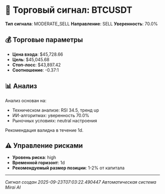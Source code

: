 
# 🎯 Торговый сигнал: BTCUSDT

**Тип сигнала**: MODERATE_SELL
**Направление**: SELL
**Уверенность**: 70.0%

## 💰 Торговые параметры
- **Цена входа**: $45,728.66
- **Цель**: $45,045.68
- **Стоп-лосс**: $43,897.42
- **Соотношение**: -0.37:1

## 📊 Анализ

Анализ основан на:
- Техническом анализе: RSI 34.5, тренд up
- ИИ-алгоритмах: уверенность 70.0%
- Рыночных условиях: neutral настроения

Рекомендация валидна в течение 1d.
        

## ⚠️ Управление рисками
- **Уровень риска**: high
- **Временной горизонт**: 1d
- **Рекомендуемый размер позиции**: 1-2% от капитала

---
*Сигнал создан 2025-09-23T07:03:22.490447*
*Автоматическая система Mirai AI*
        